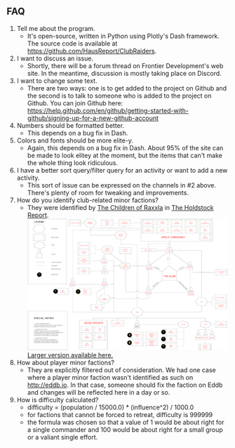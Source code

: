 
## FAQ

1. Tell me about the program.
    * It's open-source, written in Python using Plotly's Dash framework. 
    The source code is available at https://github.com/HausReport/ClubRaiders.
1. I want to discuss an issue.
    * Shortly, there will be a forum thread on Frontier Development's web site.  In the meantime,
    discussion is mostly taking place on Discord.
1. I want to change some text.
    * There are two ways: one is to get added to the project on Github and the second is to talk
    to someone who is added to the project on Github.  You can join Github here: https://help.github.com/en/github/getting-started-with-github/signing-up-for-a-new-github-account
1. Numbers should be formatted better.
    * This depends on a bug fix in Dash.
1. Colors and fonts should be more elite-y.
    * Again, this depends on a bug fix in Dash.  About 95% of the site can be made to look elitey at the moment,
    but the items that can't make the whole thing look ridiculous.
1. I have a better sort query/filter query for an activity or want to add a new activity.
    * This sort of issue can be expressed on the channels in #2 above.  There's plenty of room for tweaking and improvements.
1. How do you identify club-related minor factions?
    * They were identified by [The Children of Raxxla](https://inara.cz/squadron/4980/) in [The Holdstock Report](https://docs.google.com/document/d/1MPw1EzRmor2TvRw97QvB8lNTcBT2XffrMuMwEOAXaW8/edit?usp=sharing).
![Diagram of Club-Related Minor Factions](https://github.com/HausReport/ClubRaiders/raw/master/info/club-diagram-640.png)
[Larger version available here.](https://github.com/HausReport/ClubRaiders/raw/master/info/My%20Club%20Diagram.png)
1. How about player minor factions?
    * They are explicitly filtered out of consideration.  We had one case where a player minor faction
    wasn't identified as such on http://eddb.io.  In that case, someone should fix the faction on Eddb and
    changes will be reflected here in a day or so.
1. How is difficulty calculated?
    * difficulty = (population / 15000.0) * (influence^2) / 1000.0
    * for factions that cannot be forced to retreat, difficulty is 999999
    * the formula was chosen so that a value of 1 would be about right for a
        single commander and 100 would be about right for a small group or
        a valiant single effort.
